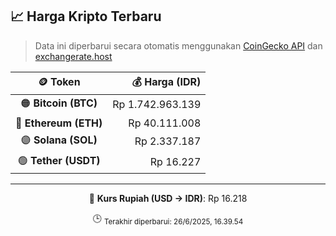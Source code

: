 

<!-- HARGA_KRIPTO -->
## 📈 Harga Kripto Terbaru

> Data ini diperbarui secara otomatis menggunakan [CoinGecko API](https://www.coingecko.com/) dan [exchangerate.host](https://exchangerate.host/)

<div align="center">

| 🪙 Token | 💰 Harga (IDR) |
|:------:|---------------:|
| 🟠 **Bitcoin (BTC)**   | Rp 1.742.963.139 |
| 🔵 **Ethereum (ETH)**  | Rp 40.111.008 |
| 🟣 **Solana (SOL)**    | Rp 2.337.187 |
| 🟢 **Tether (USDT)**   | Rp 16.227 |

---

💱 **Kurs Rupiah (USD → IDR)**: Rp 16.218

🕒 <sub>Terakhir diperbarui: 26/6/2025, 16.39.54</sub>

</div>
<!-- /HARGA_KRIPTO -->